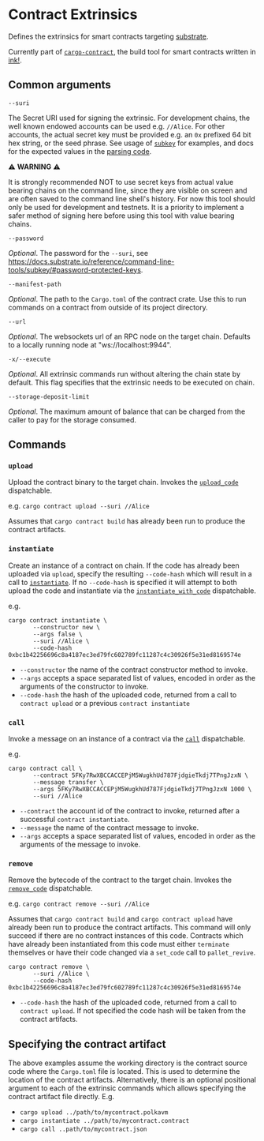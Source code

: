 # Contract Extrinsics

Defines the extrinsics for smart contracts targeting [substrate](https://github.com/paritytech/substrate).

Currently part of [`cargo-contract`](https://github.com/use-ink/cargo-contract), the build tool for smart
 contracts written in [ink!](https://github.com/use-ink/ink).


## Common arguments

```
--suri
```
The Secret URI used for signing the extrinsic. For development chains, the well known endowed accounts can be used e.g.
`//Alice`. For other accounts, the actual secret key must be provided e.g. an `0x` prefixed 64 bit hex string, or the
seed phrase. See usage of [`subkey`](https://docs.substrate.io/reference/command-line-tools/subkey/) for examples, and docs for the expected
values in the [parsing code](https://docs.rs/sp-core/latest/sp_core/crypto/trait.Pair.html#method.from_string_with_seed).

:warning: **WARNING** :warning:

It is strongly recommended NOT to use secret keys from actual value bearing chains on the command line, since they are
visible on screen and are often saved to the command line shell's history. For now this tool should only be used for
development and testnets. It is a priority to implement a safer method of signing here before using this tool with value
bearing chains.

```
--password
```
*Optional*. The password for the `--suri`, see https://docs.substrate.io/reference/command-line-tools/subkey/#password-protected-keys.

```
--manifest-path
```
*Optional*. The path to the `Cargo.toml` of the contract crate. Use this to run commands on a contract from outside of
its project directory.

```
--url
```
*Optional*. The websockets url of an RPC node on the target chain. Defaults to a locally running node at
"ws://localhost:9944".

```
-x/--execute
```
*Optional*. All extrinsic commands run without altering the chain state by default. This flag specifies
that the extrinsic needs to be executed on chain.

```
--storage-deposit-limit
```
*Optional*. The maximum amount of balance that can be charged from the caller to pay for the storage consumed.

## Commands

### `upload`

Upload the contract binary to the target chain. Invokes the [`upload_code`](https://github.com/paritytech/substrate/blob/master/frame/contracts/src/lib.rs#L509)
dispatchable.

e.g. `cargo contract upload --suri //Alice`

Assumes that `cargo contract build` has already been run to produce the contract artifacts.

### `instantiate`

Create an instance of a contract on chain. If the code has already been uploaded via `upload`, specify the resulting
`--code-hash` which will result in a call to [`instantiate`](https://github.com/paritytech/substrate/blob/master/frame/contracts/src/lib.rs#L460).
If no `--code-hash` is specified it will attempt to both upload the code and instantiate via the
[`instantiate_with_code`](https://github.com/paritytech/substrate/blob/master/frame/contracts/src/lib.rs#L419)
dispatchable.

e.g.
```
cargo contract instantiate \
       --constructor new \
       --args false \
       --suri //Alice \
       --code-hash 0xbc1b42256696c8a4187ec3ed79fc602789fc11287c4c30926f5e31ed8169574e
```
- `--constructor` the name of the contract constructor method to invoke.
- `--args` accepts a space separated list of values, encoded in order as the arguments of the constructor to invoke.
- `--code-hash` the hash of the uploaded code, returned from a call to `contract upload` or a previous
`contract instantiate`

### `call`

Invoke a message on an instance of a contract via the [`call`](https://github.com/paritytech/substrate/blob/master/frame/contracts/src/lib.rs#L359)
dispatchable.

e.g.
```
cargo contract call \
       --contract 5FKy7RwXBCCACCEPjM5WugkhUd787FjdgieTkdj7TPngJzxN \
       --message transfer \
       --args 5FKy7RwXBCCACCEPjM5WugkhUd787FjdgieTkdj7TPngJzxN 1000 \
       --suri //Alice
```

- `--contract` the account id of the contract to invoke, returned after a successful `contract instantiate`.
- `--message` the name of the contract message to invoke.
- `--args` accepts a space separated list of values, encoded in order as the arguments of the message to invoke.

### `remove`

Remove the bytecode of the contract to the target chain. Invokes the [`remove_code`](https://github.com/paritytech/substrate/blob/master/frame/contracts/src/lib.rs#L581)
dispatchable.

e.g. `cargo contract remove --suri //Alice`

Assumes that `cargo contract build` and `cargo contract upload` have already been run to produce the contract artifacts.
This command will only succeed if there are no contract instances of this code. Contracts which have already been instantiated from this code must either `terminate` themselves or have their code changed via a `set_code` call to `pallet_revive`.

```
cargo contract remove \
       --suri //Alice \
       --code-hash 0xbc1b42256696c8a4187ec3ed79fc602789fc11287c4c30926f5e31ed8169574e
```

- `--code-hash` the hash of the uploaded code, returned from a call to `contract upload`.
If not specified the code hash will be taken from the contract artifacts.

## Specifying the contract artifact

The above examples assume the working directory is the contract source code where the `Cargo.toml` file is located.
This is used to determine the location of the contract artifacts. Alternatively, there is an optional positional
argument to each of the extrinsic commands which allows specifying the contract artifact file directly. E.g.

- `cargo upload ../path/to/mycontract.polkavm`
- `cargo instantiate ../path/to/mycontract.contract`
- `cargo call ..path/to/mycontract.json`
